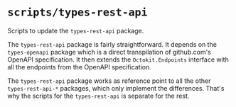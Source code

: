 # `scripts/types-rest-api`

Scripts to update the `types-rest-api` package.

The `types-rest-api` package is fairly straightforward. It depends on the `types-openapi` package which is a direct transpilation of github.com's OpenAPI specification. It then extends the `Octokit.Endpoints` interface with all the endpoints from the OpenAPI specification.

The `types-rest-api` package works as reference point to all the other `types-rest-api-*` packages, which only implement the differences. That's why the scripts for the `types-rest-api` is separate for the rest.
